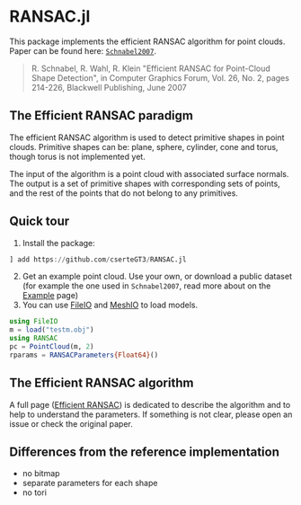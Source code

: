 # RANSAC.jl

This package implements the efficient RANSAC algorithm for point clouds.
Paper can be found here: [`Schnabel2007`](https://cg.cs.uni-bonn.de/en/publications/paper-details/schnabel-2007-efficient/).

>  R. Schnabel, R. Wahl, R. Klein
>	"Efficient RANSAC for Point-Cloud Shape Detection",
>	in Computer Graphics Forum, Vol. 26, No. 2, pages 214-226,
>	Blackwell Publishing, June 2007

## The Efficient RANSAC paradigm

The efficient RANSAC algorithm is used to detect primitive shapes in point clouds.
Primitive shapes can be: plane, sphere, cylinder, cone and torus, though torus is not implemented yet.

The input of the algorithm is a point cloud with associated surface normals.
The output is a set of primitive shapes with corresponding sets of points, and the rest of the points that do not belong to any primitives.

## Quick tour

1. Install the package:
```julia
] add https://github.com/cserteGT3/RANSAC.jl
```
2. Get an example point cloud. Use your own, or download a public dataset (for example the one used in `Schnabel2007`, read more about on the [Example](@ref) page)
3. You can use [FileIO](https://github.com/JuliaIO/FileIO.jl) and [MeshIO](https://github.com/JuliaIO/MeshIO.jl) to load models.
```julia
using FileIO
m = load("testm.obj")
using RANSAC
pc = PointCloud(m, 2)
rparams = RANSACParameters{Float64}()
```

## The Efficient RANSAC algorithm

A full page ([Efficient RANSAC](@ref)) is dedicated to describe the algorithm and to help to understand the parameters.
If something is not clear, please open an issue or check the original paper.

## Differences from the reference implementation

* no bitmap
* separate parameters for each shape
* no tori
